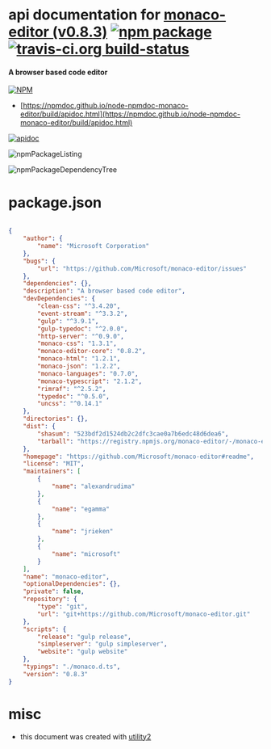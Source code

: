 # api documentation for  [monaco-editor (v0.8.3)](https://github.com/Microsoft/monaco-editor#readme)  [![npm package](https://img.shields.io/npm/v/npmdoc-monaco-editor.svg?style=flat-square)](https://www.npmjs.org/package/npmdoc-monaco-editor) [![travis-ci.org build-status](https://api.travis-ci.org/npmdoc/node-npmdoc-monaco-editor.svg)](https://travis-ci.org/npmdoc/node-npmdoc-monaco-editor)
#### A browser based code editor

[![NPM](https://nodei.co/npm/monaco-editor.png?downloads=true&downloadRank=true&stars=true)](https://www.npmjs.com/package/monaco-editor)

- [https://npmdoc.github.io/node-npmdoc-monaco-editor/build/apidoc.html](https://npmdoc.github.io/node-npmdoc-monaco-editor/build/apidoc.html)

[![apidoc](https://npmdoc.github.io/node-npmdoc-monaco-editor/build/screenCapture.buildCi.browser.%252Ftmp%252Fbuild%252Fapidoc.html.png)](https://npmdoc.github.io/node-npmdoc-monaco-editor/build/apidoc.html)

![npmPackageListing](https://npmdoc.github.io/node-npmdoc-monaco-editor/build/screenCapture.npmPackageListing.svg)

![npmPackageDependencyTree](https://npmdoc.github.io/node-npmdoc-monaco-editor/build/screenCapture.npmPackageDependencyTree.svg)



# package.json

```json

{
    "author": {
        "name": "Microsoft Corporation"
    },
    "bugs": {
        "url": "https://github.com/Microsoft/monaco-editor/issues"
    },
    "dependencies": {},
    "description": "A browser based code editor",
    "devDependencies": {
        "clean-css": "^3.4.20",
        "event-stream": "^3.3.2",
        "gulp": "^3.9.1",
        "gulp-typedoc": "^2.0.0",
        "http-server": "^0.9.0",
        "monaco-css": "1.3.1",
        "monaco-editor-core": "0.8.2",
        "monaco-html": "1.2.1",
        "monaco-json": "1.2.2",
        "monaco-languages": "0.7.0",
        "monaco-typescript": "2.1.2",
        "rimraf": "^2.5.2",
        "typedoc": "^0.5.0",
        "uncss": "^0.14.1"
    },
    "directories": {},
    "dist": {
        "shasum": "523bdf2d1524db2c2dfc3cae0a7b6edc48d6dea6",
        "tarball": "https://registry.npmjs.org/monaco-editor/-/monaco-editor-0.8.3.tgz"
    },
    "homepage": "https://github.com/Microsoft/monaco-editor#readme",
    "license": "MIT",
    "maintainers": [
        {
            "name": "alexandrudima"
        },
        {
            "name": "egamma"
        },
        {
            "name": "jrieken"
        },
        {
            "name": "microsoft"
        }
    ],
    "name": "monaco-editor",
    "optionalDependencies": {},
    "private": false,
    "repository": {
        "type": "git",
        "url": "git+https://github.com/Microsoft/monaco-editor.git"
    },
    "scripts": {
        "release": "gulp release",
        "simpleserver": "gulp simpleserver",
        "website": "gulp website"
    },
    "typings": "./monaco.d.ts",
    "version": "0.8.3"
}
```



# misc
- this document was created with [utility2](https://github.com/kaizhu256/node-utility2)
